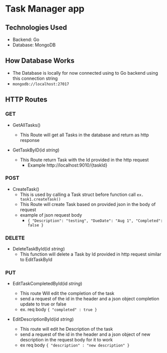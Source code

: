 # Task Manager app

## Technologies Used

- Backend: Go
- Database: MongoDB

## How Database Works

- The Database is locally for now connected using to Go backend using this connection string
- `mongodb://localhost:27017`

## HTTP Routes

### GET

* GetAllTasks()
  * This Route will get all Tasks in the database and return as http response


* GetTaskByID(id *string*)
  * This Route return Task with the Id provided in the http request 
    * Example  http://localhost:9010/{taskId}


### POST

* CreateTask() 
  * This is used by calling a Task struct before function call `ex. task1.createTask()`
  * This Route will create Task based on provided json in the body of request
  * example of json request body
    * `{
    "Description": "testing",
    "DueDate": "Aug 1",
    "Completed": false
    }`

### DELETE 

* DeleteTaskById(id *string*)
  * This function will delete a Task by Id provided in http request similar to EditTaskById


### PUT

* EditTaskCompletedById(id *string*)
  * This route Will edit the completion of the task 
  * send a request of the id in the header and a json object completion update to true or false
  * ex. req body `{ "completed" : true }`


* EditDescriptionById(id *string*)
  * This route will edit he Description of the task
  * send a request of the id in the header and a json object of new description in the request body for it to work
  * ex req body `{ "description" : "new description" }`